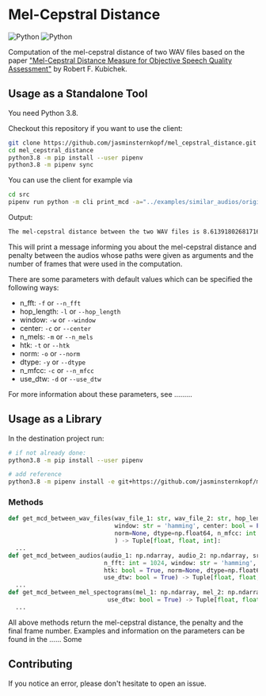 # Mel-Cepstral Distance

![Python](https://img.shields.io/github/license/jasminsternkopf/mel_cepstral_distance)
![Python](https://img.shields.io/badge/python-3.8-green.svg)

Computation of the mel-cepstral distance of two WAV files based on the paper ["Mel-Cepstral Distance Measure for Objective Speech Quality Assessment"](https://ieeexplore.ieee.org/document/407206) by Robert F. Kubichek.

## Usage as a Standalone Tool

You need Python 3.8.

Checkout this repository if you want to use the client:

```sh
git clone https://github.com/jasminsternkopf/mel_cepstral_distance.git
cd mel_cepstral_distance
python3.8 -m pip install --user pipenv
python3.8 -m pipenv sync
```

You can use the client for example via

```sh
cd src
pipenv run python -m cli print_mcd -a="../examples/similar_audios/original.wav" -b="../examples/similar_audios/inferred.wav"
```

Output:

```sh
The mel-cepstral distance between the two WAV files is 8.613918026817169 and the penalty is 0.18923933209647492. This was computed using 539 frames.
```

This will print a message informing you about the mel-cepstral distance and penalty between the audios whose paths were given as arguments and the number of frames that were used in the computation.

There are some parameters with default values which can be specified the following ways:

- n_fft: `-f` or `--n_fft`
- hop_length: `-l` or `--hop_length`
- window: `-w` or `--window`
- center: `-c` or `--center`
- n_mels: `-m` or `--n_mels`
- htk: `-t` or `--htk`
- norm: `-o` or `--norm`
- dtype: `-y` or `--dtype`
- n_mfcc: `-c` or `--n_mfcc`
- use_dtw: `-d` or `--use_dtw`

For more information about these parameters, see .........

## Usage as a Library

In the destination project run:

```sh
# if not already done:
python3.8 -m pip install --user pipenv

# add reference
python3.8 -m pipenv install -e git+https://github.com/jasminsternkopf/mel_cepstral_distance.git@main#egg=mcd
```

### Methods

```py
def get_mcd_between_wav_files(wav_file_1: str, wav_file_2: str, hop_length: int = 256, n_fft: int = 1024,
                              window: str = 'hamming', center: bool = False, n_mels: int = 20, htk: bool = True,
                              norm=None, dtype=np.float64, n_mfcc: int = 16, use_dtw: bool = True
                              ) -> Tuple[float, float, int]:
  ...
def get_mcd_between_audios(audio_1: np.ndarray, audio_2: np.ndarray, sr_1: int, sr_2: int, hop_length: int = 256,
                           n_fft: int = 1024, window: str = 'hamming', center: bool = False, n_mels: int = 20,
                           htk: bool = True, norm=None, dtype=np.float64, n_mfcc: int = 16,
                           use_dtw: bool = True) -> Tuple[float, float, int]:
  ...
def get_mcd_between_mel_spectograms(mel_1: np.ndarray, mel_2: np.ndarray, n_mfcc: int = 16, take_log: bool = True,
                            use_dtw: bool = True) -> Tuple[float, float, int]:
  ...
```

All above methods return the mel-cepstral distance, the penalty and the final frame number. Examples and information on the parameters can be found in the ......
Some


## Contributing

If you notice an error, please don't hesitate to open an issue.
